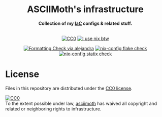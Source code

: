 <h1 align="center">
  ASCIIMoth's infrastructure 
</h1>

<div align="center">
  <strong>Collection of my <a href="https://en.wikipedia.org/wiki/Infrastructure_as_code" >IaC</a> configs & related stuff.</strong>
  </br>
  </br>
  
[![CC0](https://img.shields.io/static/v1.svg?style=for-the-badge&label=License&message=CC0&color=orange)](https://github.com/asciimoth/infrastructure/blob/master/LICENSE)
[![I use nix btw](https://img.shields.io/static/v1?style=for-the-badge&logo=nixos&logoColor=white&label=&message=Built%20with%20Nix&color=41439a)](https://builtwithnix.org)
  
[![Formatting Check via alejandra](https://img.shields.io/github/actions/workflow/status/asciimoth/infrastructure/alejandra.yml?label=Nix%20fmt%20check&style=for-the-badge)](https://github.com/asciimoth/infrastructure/actions/workflows/alejandra.yml)
[![nix-config flake check](https://img.shields.io/github/actions/workflow/status/asciimoth/infrastructure/flake_check.yml?label=Flake%20check&style=for-the-badge)](https://github.com/asciimoth/infrastructure/actions/workflows/flake_check.yml)
[![nix-config statix check](https://img.shields.io/github/actions/workflow/status/asciimoth/infrastructure/statix.yml?label=Statix&style=for-the-badge)](https://github.com/asciimoth/infrastructure/actions/workflows/statix.yml)
</div>

# License
Files in this repository are distributed under the [CC0 license](./LICENSE).  
<p xmlns:dct="http://purl.org/dc/terms/">
  <a rel="license"
     href="http://creativecommons.org/publicdomain/zero/1.0/">
    <img src="http://i.creativecommons.org/p/zero/1.0/88x31.png" style="border-style: none;" alt="CC0" />
  </a>
  <br />
  To the extent possible under law,
  <a rel="dct:publisher"
     href="https://github.com/asciimoth">
    <span property="dct:title">asciimoth</span></a>
  has waived all copyright and related or neighboring rights to
  <span property="dct:title">infrastructure</span>.
</p>
